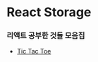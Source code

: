# React Storage

### 리액트 공부한 것들 모음집

-   [Tic Tac Toe](https://github.com/HanHyunsoo/SPA-Storage/tree/main/React/tic-tac-toe)
